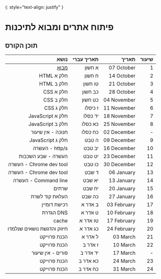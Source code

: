 {: style="text-align: justify" }


# פיתוח אתרים ומבוא לתיכנות

## תוכן הקורס

| נושא      | תאריך עברי | תאריך      | שיעור |
| -----------: | -----------: | -----------: | -----------: |
| [מבוא](/CLASS_1.md)      | א חשון | 07 October      | 1 |
| HTML חלק א      | ח חשון | 14 October      | 2 |
| HTML חלק ב      | טו חשון | 21 October      | 3 |
| CSS חלק א      | כב חשון | 28 October      | 4 |
| CSS חלק ב      | כט חשון | 04 November      | 5 |
| CSS חלק ג      | ז כיסלו | 11 November      | 6 |
| JavaScript חלק א      | יד כסלו | 18 November      | 7 |
| JavaScript חלק ב      | כא כסלו | 25 November      | 8 |
| חנוכה - אין שיעור      | כח כסלו | 02 December      | - |
| JavaScript חלק ג      | ה טבט | 09 December      | 9 |
| העשרה - http/s      | יב טבט | 16 December      | 10 |
| העשרה - שבע השכבות      | יט טבט | 23 December      | 11 |
| העשרה - Chrome dev tool      | כו טבט | 30 December      | 12 |
| העשרה - Chrome dev tool      | ד שבט | 06 January      | 13 |
| העשרה - Command line      | יא שבט | 13 January      | 14 |
| שרתים      | יח שבט | 20 January      | 15 |
| העלאת קוד לשרת      | כה שבט | 27 January      | 16 |
| רכישת דומיין      | ב אדר א | 03 February      | 17 |
| הגדרת DNS      | ט אדר א | 10 February      | 18 |
| cache      | טז אדר א | 17 February      | 19 |
| חיזוק והדגשת נושאים שנלמדו      | כג אדר א | 24 February      | 20 |
| הכנת פרוייקט      | ל אדר א | 03 March      | 21 |
| הכנת פרוייקט      | ז אדר ב | 10 March      | 22 |
| פורים - אין שיעור      | יד אדר ב | 17 March      | - |
| הכנת פרוייקט      | כא אדר ב | 24 March      | 23 |
| הכנת פרוייקט      | כח אדר ב | 31 March      | 24 |